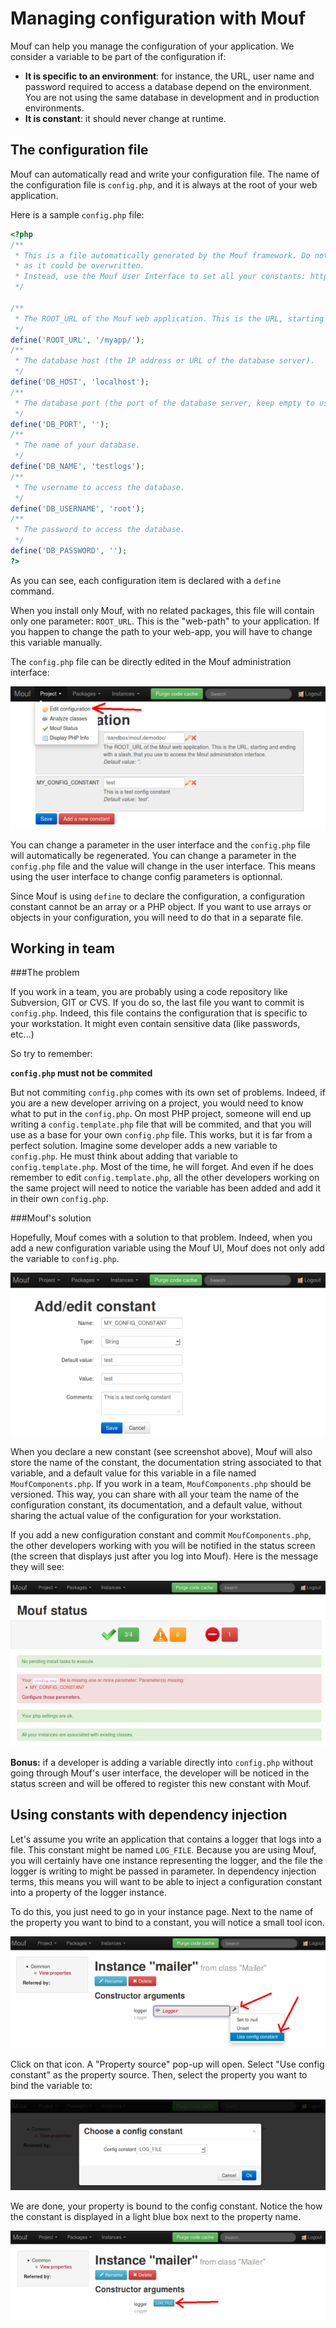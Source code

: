 Managing configuration with Mouf
================================

Mouf can help you manage the configuration of your application.
We consider a variable to be part of the configuration if:

- **It is specific to an environment**: for instance, the URL, user name and password required to access a database depend 
	on the environment. You are not using the same database in development and in production environments.
- **It is constant**: it should never change at runtime.

The configuration file
----------------------

Mouf can automatically read and write your configuration file. The name of the configuration file is `config.php`, and it is always at
the root of your web application.

Here is a sample `config.php` file:

```php
<?php
/**
 * This is a file automatically generated by the Mouf framework. Do not put any code except 'define' operations
 * as it could be overwritten.
 * Instead, use the Mouf User Interface to set all your constants: http://[server]/mouf/mouf/config
 */

/**
 * The ROOT_URL of the Mouf web application. This is the URL, starting and ending with a slash, that you use to access the Mouf administration interface.
 */
define('ROOT_URL', '/myapp/');
/**
 * The database host (the IP address or URL of the database server).
 */
define('DB_HOST', 'localhost');
/**
 * The database port (the port of the database server, keep empty to use default port).
 */
define('DB_PORT', '');
/**
 * The name of your database.
 */
define('DB_NAME', 'testlogs');
/**
 * The username to access the database.
 */
define('DB_USERNAME', 'root');
/**
 * The password to access the database.
 */
define('DB_PASSWORD', '');
?>
```

As you can see, each configuration item is declared with a `define` command.

When you install only Mouf, with no related packages, this file will contain only one parameter: `ROOT_URL`.
This is the "web-path" to your application. If you happen to change the path to your web-app, you will have
to change this variable manually.

The `config.php` file can be directly edited in the Mouf administration interface:

![Mouf's configuration management](images/config_list.png)

You can change a parameter in the user interface and the `config.php` file will automatically be regenerated.
You can change a parameter in the `config.php` file and the value will change in the user interface. This means
using the user interface to change config parameters is optionnal.

Since Mouf is using `define` to declare the configuration, a configuration constant cannot be an array or a PHP object.
If you want to use arrays or objects in your configuration, you will need to do that in a separate file.   

Working in team
---------------
###The problem

If you work in a team, you are probably using a code repository like Subversion, GIT or CVS. If you do so,
the last file you want to commit is `config.php`. Indeed, this file contains the configuration that is
specific to your workstation. It might even contain sensitive data (like passwords, etc...)

So try to remember:
<div class="info"><strong><code>config.php</code> must not be commited</strong></div>

But not commiting `config.php` comes with its own set of problems. Indeed, if you are a new developer
arriving on a project, you would need to know what to put in the `config.php`. On most PHP project,
someone will end up writing a `config.template.php` file that will be commited, and that you will
use as a base for your own `config.php` file. This works, but it is far from a perfect solution.
Imagine some developer adds a new variable to `config.php`. He must think about adding that variable
to `config.template.php`. Most of the time, he will forget. And even if he does remember to edit `config.template.php`,
all the other developers working on the same project will need to notice the variable has been added and add it 
in their own `config.php`.

###Mouf's solution

Hopefully, Mouf comes with a solution to that problem. Indeed, when you add a new configuration variable using the Mouf UI,
Mouf does not only add the variable to `config.php`.

![Adding a constant in the config file](images/config_edit.png)

When you declare a new constant (see screenshot above), Mouf will also store the name 
of the constant, the documentation string associated to that variable, and a default value for this variable in a file named `MoufComponents.php`.
If you work in a team, `MoufComponents.php` should be versioned. This way, you can share with all your
team the name of the configuration constant, its documentation, and a default value, without sharing the actual value
of the configuration for your workstation.

If you add a new configuration constant and commit `MoufComponents.php`, the other developers working with
you will be notified in the status screen (the screen that displays just after you log into Mouf).
Here is the message they will see:

![Mouf's validator screen when a constant is missing](images/config_validation.png)

<strong>Bonus:</strong> if a developer is adding a variable directly into `config.php` without going
through Mouf's user interface, the developer will be noticed in the status screen and will be offered to register
 this new constant with Mouf.  

Using constants with dependency injection
-----------------------------------------

Let's assume you write an application that contains a logger that logs into a file.
This constant might be named `LOG_FILE`.
Because you are using Mouf, you will certainly have one instance representing the logger, and the file
the logger is writing to might be passed in parameter.
In dependency injection terms, this means you will want to be able to inject a configuration constant 
into a property of the logger instance.

To do this, you just need to go in your instance page. Next to the name of the property you want to bind to a constant,
you will notice a small tool icon.

![The tool's icon](images/mailer_config_menu.png)

Click on that icon. A "Property source" pop-up will open.
Select "Use config constant" as the property source. Then, select the property you want to bind the variable to:

![The constant selection popup](images/config_popup.png)

We are done, your property is bound to the config constant. Notice the how the constant is displayed in 
a light blue box next to the property name. 

![Config constant in an instance](images/mailer_with_config_constant.png)


